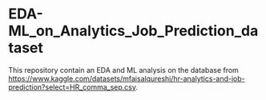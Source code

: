 # EDA-ML_on_Analytics_Job_Prediction_dataset
This repository contain an EDA and ML analysis on the database from https://www.kaggle.com/datasets/mfaisalqureshi/hr-analytics-and-job-prediction?select=HR_comma_sep.csv.
